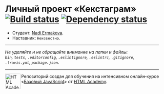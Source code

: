 # Личный проект «Кекстаграм» [![Build status][travis-image]][travis-url] [![Dependency status][dependency-image]][dependency-url]

* Студент: [Nadi Ermakova](https://up.htmlacademy.ru/javascript/8/user/142942).
* Наставник: `Неизвестно`.

---

_Не удаляйте и не обращайте внимание на папки и файлы:_<br>
_`bin`, `tests`, `.editorconfig`, `.eslintignore`, `.eslintrc`, `.gitignore`, `.travis.yml`, `package.json`._

---

<a href="https://htmlacademy.ru/intensive/javascript"><img align="left" width="50" height="50" title="HTML Academy" src="https://up.htmlacademy.ru/static/img/intensive/javascript/logo-for-github.svg"></a>

Репозиторий создан для обучения на интенсивном онлайн‑курсе «[Базовый JavaScript](https://htmlacademy.ru/intensive/javascript)» от [HTML Academy](https://htmlacademy.ru).

[travis-image]: https://travis-ci.org/htmlacademy-javascript/142942-kekstagram.svg?branch=master
[travis-url]: https://travis-ci.org/htmlacademy-javascript/142942-kekstagram
[dependency-image]: https://david-dm.org/htmlacademy-javascript/142942-kekstagram.svg?style=flat-square
[dependency-url]: https://david-dm.org/htmlacademy-javascript/142942-kekstagram
